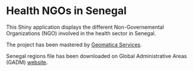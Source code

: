 # Health NGOs in Senegal

This Shiny application displays the different Non-Governemental Organizations (NGO) involved in the health sector in Senegal. 

The project has been mastered by [Geomatica Services](https://gadm.org/data.html).

Senegal regions file has been downloaded on Global Administrative Areas (GADM) [website](https://gadm.org/data.html).
